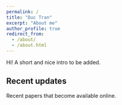 ```yaml
---
permalink: /
title: "Duc Tran"
excerpt: "About me"
author_profile: true
redirect_from: 
  - /about/
  - /about.html
---
```


Hi! A short and nice intro to be added.

Recent updates
------
Recent papers that become available online.

